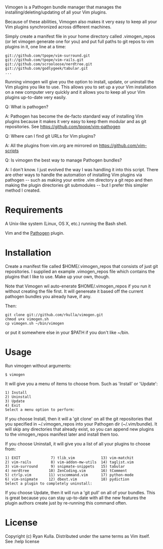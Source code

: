 
Vimogen is a Pathogen bundle manager that manages the installing/deleting/updating
of all your Vim plugins. 

Because of these abilities, Vimogen also makes it very easy to keep all your Vim
plugins synchronized across different machines.

Simply create a manifest file in your home directory called .vimogen_repos 
(or let vimogen generate one for you) and put full paths to git repos to vim 
plugins in it, one line at a time:
    
    git://github.com/tpope/vim-surround.git
    git://github.com/tpope/vim-rails.git
    git://github.com/scrooloose/nerdtree.git
    git://github.com/godlygeek/tabular.git
    ...

Running vimogen will give you the option to install, update, or uninstall
the Vim plugins you like to use. This allows you to set up a your Vim 
installation on a new computer very quickly and it allows you to keep all 
your Vim plugins up-to-date very easily.

Q: What is pathogen?

A: Pathogen has become the de-facto standard way of installing Vim plugins
because it makes it very easy to keep them modular and as git repositories.
See https://github.com/tpope/vim-pathogen

Q: Where can I find git URLs for Vim plugins?

A: All the plugins from vim.org are mirrored on https://github.com/vim-scripts

Q: Is vimogen the best way to manage Pathogen bundles?

A: I don't know. I just evolved the way I was handling it into this script.
There are other ways to handle the automation of installing Vim plugins
via pathogen -- such as making your entire .vim directory a git repo and
then making the plugin directories git submodules -- but I prefer this
simpler method I created.

Requirements
============
A Unix-like system (Linux, OS X, etc.) running the Bash shell.

Vim and the [Pathogen](https://github.com/tpope/vim-pathogen/ "Pathogen") plugin.

Installation
============
Create a manifest file called $HOME/.vimogen_repos that consists
of just git repositories. I supplied an example .vimogen_repos file
which contains the plugins that I like to use. Make up your own, though.

Note that Vimogen wil auto-enerate $HOME/.vimogen_repos if you run it
without creating the file first. It will genereate it based off the
current pathogen bundles you already have, if any.

Then:

    git clone git://github.com/rkulla/vimogen.git
    chmod u+x vimogen.sh
    cp vimogen.sh ~/bin/vimogen 
    
or put it somewhere else in your $PATH if you don't like ~/bin.

Usage
=====
Run vimogen without arguments:

    $ vimogen

It will give you a menu of items to choose from. Such as 'Install' or 'Update':

    1) Install
    2) Uninstall
    3) Update
    4) Exit
    Select a menu option to perform: 

If you choose Install, then it will a 'git clone' on all the git repositories 
that you specified in ~/.vimogen_repos into your Pathogen dir (~/.vim/bundle).
It will skip any directories that already exist, so you can append new plugins
to the vimogen_repos manifest later and install them too.

If you choose Uninstall, it will give you a list of all your plugins to choose from:

    1) EXIT              7) tlib_vim            13) vim-matchit
    2) vim-rails         8) vim-addon-mw-utils  14) taglist.vim
    3) vim-surround      9) snipmate-snippets   15) tabular
    4) nerdtree         10) ZenCoding.vim       16) tComment
    5) ctrlp.vim        11) vcscommand.vim      17) python-mode
    6) vim-snipmate     12) dbext.vim           18) pydiction
    Select a plugin to completely uninstall:
    
If you choose Update, then it will run a 'git pull' on all of your bundles. 
This is great because you can stay up-to-date with all the new features the 
plugin authors create just by re-running this command often.

License
=======
Copyright (c) Ryan Kulla. Distributed under the same terms as Vim itself. See :help license
